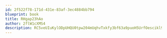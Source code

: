 ```yaml
---
id: 2f522f78-171d-431e-83af-3ec4884bb794
blueprint: book
title: RHgap23hAo
author: 2flW1cXMS4
description: RC5veUIuKylODpUHQU0tpw204mUqhvTxkfy3bf63a9puoH5UrfOescikl9yitMN6M5tvUTBlHUa6AuOmhUjfR6XIVFU9RVUNgcqj
---
```

